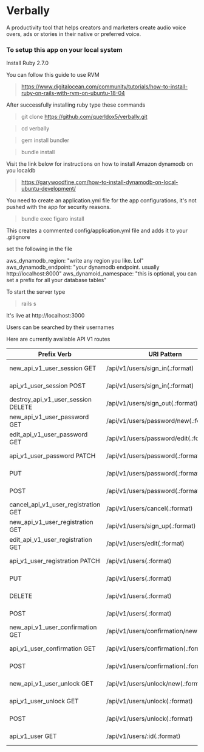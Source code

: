 # Verbally

A productivity tool that helps creators and marketers create audio voice overs, ads or stories in their native or preferred voice.




### To setup this app on your local system

Install Ruby 2.7.0

You can follow this guide to use RVM 

> https://www.digitalocean.com/community/tutorials/how-to-install-ruby-on-rails-with-rvm-on-ubuntu-18-04

After successfully installing ruby type these commands

> git clone https://github.com/querldox5/verbally.git

> cd verbally

> gem install bundler

> bundle install

Visit the link below for instructions on how to install Amazon dynamodb on you localdb
>https://garywoodfine.com/how-to-install-dynamodb-on-local-ubuntu-development/

You need to create an application.yml file for the app configurations, it's not pushed with the app for security reasons.

> bundle exec figaro install

This creates a commented config/application.yml file and adds it to your .gitignore

set the following in the file

aws_dynamodb_region: "write any region you like. Lol"
aws_dynamodb_endpoint: "your dynamodb endpoint. usually http://localhost:8000"
aws_dynamoid_namespace: "this is optional, you can set a prefix for all your database tables"

To start the server type

> rails s

It's live at http://localhost:3000

Users can be searched by their usernames

Here are currently available API V1 routes

| Prefix Verb                         | URI Pattern                              | Controller#Action                             |
| ----------------------------------- | ---------------------------------------- | --------------------------------------------- |
| new_api_v1_user_session GET         | /api/v1/users/sign_in(.:format)          | api/v1/sessions#new {:format=>:json}          |
| api_v1_user_session POST            | /api/v1/users/sign_in(.:format)          | api/v1/sessions#create {:format=>:json}       |
| destroy_api_v1_user_session DELETE  | /api/v1/users/sign_out(.:format)         | api/v1/sessions#destroy {:format=>:json}      |
| new_api_v1_user_password GET        | /api/v1/users/password/new(.:format)     | api/v1/passwords#new {:format=>:json}         |
| edit_api_v1_user_password GET       | /api/v1/users/password/edit(.:format)    | api/v1/passwords#edit {:format=>:json}        |
| api_v1_user_password PATCH          | /api/v1/users/password(.:format)         | api/v1/passwords#update {:format=>:json}      |
| PUT                                 | /api/v1/users/password(.:format)         | api/v1/passwords#update {:format=>:json}      |
| POST                                | /api/v1/users/password(.:format)         | api/v1/passwords#create {:format=>:json}      |
| cancel_api_v1_user_registration GET | /api/v1/users/cancel(.:format)           | api/v1/registrations#cancel {:format=>:json}  |
| new_api_v1_user_registration GET    | /api/v1/users/sign_up(.:format)          | api/v1/registrations#new {:format=>:json}     |
| edit_api_v1_user_registration GET   | /api/v1/users/edit(.:format)             | api/v1/registrations#edit {:format=>:json}    |
| api_v1_user_registration PATCH      | /api/v1/users(.:format)                  | api/v1/registrations#update {:format=>:json}  |
| PUT                                 | /api/v1/users(.:format)                  | api/v1/registrations#update {:format=>:json}  |
| DELETE                              | /api/v1/users(.:format)                  | api/v1/registrations#destroy {:format=>:json} |
| POST                                | /api/v1/users(.:format)                  | api/v1/registrations#create {:format=>:json}  |
| new_api_v1_user_confirmation GET    | /api/v1/users/confirmation/new(.:format) | api/v1/confirmations#new {:format=>:json}     |
| api_v1_user_confirmation GET        | /api/v1/users/confirmation(.:format)     | api/v1/confirmations#show {:format=>:json}    |
| POST                                | /api/v1/users/confirmation(.:format)     | api/v1/confirmations#create {:format=>:json}  |
| new_api_v1_user_unlock GET          | /api/v1/users/unlock/new(.:format)       | api/v1/unlocks#new {:format=>:json}           |
| api_v1_user_unlock GET              | /api/v1/users/unlock(.:format)           | api/v1/unlocks#show {:format=>:json}          |
| POST                                | /api/v1/users/unlock(.:format)           | api/v1/unlocks#create {:format=>:json}        |
| api_v1_user GET                     | /api/v1/users/:id(.:format)              | api/v1/users#show {:format=>:json}            |
